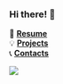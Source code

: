 ### Hi there! 👋

:dart: **[Resume](https://www.dropbox.com/s/r225opwbaywnqkk/Vadim_Timakin.pdf?dl=0)**  
:bulb: **[Projects](https://github.com/t0efL/t0efL/blob/master/projects_guide.md)**   
:telephone_receiver: **[Contacts](https://github.com/t0efL/t0efL/blob/master/contacts.md)**  

![](https://road-to-kaggle-grandmaster.vercel.app/api/badges/vadimtimakin/competitions)
